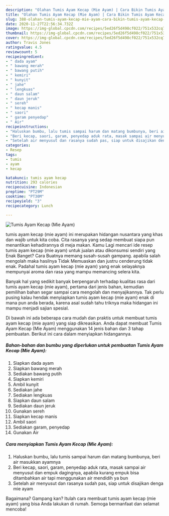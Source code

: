 ```yaml
---
description: "Olahan Tumis Ayam Kecap (Mie Ayam) | Cara Bikin Tumis Ayam Kecap (Mie Ayam) Yang Bikin Ngiler"
title: "Olahan Tumis Ayam Kecap (Mie Ayam) | Cara Bikin Tumis Ayam Kecap (Mie Ayam) Yang Bikin Ngiler"
slug: 388-olahan-tumis-ayam-kecap-mie-ayam-cara-bikin-tumis-ayam-kecap-mie-ayam-yang-bikin-ngiler
date: 2020-11-27T22:56:34.732Z
image: https://img-global.cpcdn.com/recipes/5ed26f5d498cf022/751x532cq70/tumis-ayam-kecap-mie-ayam-foto-resep-utama.jpg
thumbnail: https://img-global.cpcdn.com/recipes/5ed26f5d498cf022/751x532cq70/tumis-ayam-kecap-mie-ayam-foto-resep-utama.jpg
cover: https://img-global.cpcdn.com/recipes/5ed26f5d498cf022/751x532cq70/tumis-ayam-kecap-mie-ayam-foto-resep-utama.jpg
author: Travis Jones
ratingvalue: 4.5
reviewcount: 5
recipeingredient:
- " dada ayam"
- " bawang merah"
- " bawang putih"
- " kemiri"
- " kunyit"
- " jahe"
- " lengkuas"
- " daun salam"
- " daun jeruk"
- " sereh"
- " kecap manis"
- " saori"
- " garam penyedap"
- " Air"
recipeinstructions:
- "Haluskan bumbu, lalu tumis sampai harum dan matang bumbunya, beri air masukkan ayamnya"
- "Beri kecap, saori, garam, penyedap aduk rata, masak sampai air menyusut dan empuk dagingnya, apabila kurang empuk bisa ditambahkan air tapi menggunakan air mendidih ya bun"
- "Setelah air menyusut dan rasanya sudah pas, siap untuk disajikan denga mie ayam"
categories:
- Resep
tags:
- tumis
- ayam
- kecap

katakunci: tumis ayam kecap 
nutrition: 293 calories
recipecuisine: Indonesian
preptime: "PT29M"
cooktime: "PT30M"
recipeyield: "3"
recipecategory: Lunch

---
```



![Tumis Ayam Kecap (Mie Ayam)](https://img-global.cpcdn.com/recipes/5ed26f5d498cf022/751x532cq70/tumis-ayam-kecap-mie-ayam-foto-resep-utama.jpg)


tumis ayam kecap (mie ayam) ini merupakan hidangan nusantara yang khas dan wajib untuk kita coba. Cita rasanya yang sedap membuat siapa pun menantikan kehadirannya di meja makan.
Kamu Lagi mencari ide resep tumis ayam kecap (mie ayam) untuk jualan atau dikonsumsi sendiri yang Enak Banget? Cara Buatnya memang susah-susah gampang. apabila salah mengolah maka hasilnya Tidak Memuaskan dan justru cenderung tidak enak. Padahal tumis ayam kecap (mie ayam) yang enak selayaknya mempunyai aroma dan rasa yang mampu memancing selera kita.



Banyak hal yang sedikit banyak berpengaruh terhadap kualitas rasa dari tumis ayam kecap (mie ayam), pertama dari jenis bahan, kemudian pemilihan bahan segar sampai cara mengolah dan menyajikannya. Tak perlu pusing kalau hendak menyiapkan tumis ayam kecap (mie ayam) enak di mana pun anda berada, karena asal sudah tahu triknya maka hidangan ini mampu menjadi sajian spesial.


Di bawah ini ada beberapa cara mudah dan praktis untuk membuat tumis ayam kecap (mie ayam) yang siap dikreasikan. Anda dapat membuat Tumis Ayam Kecap (Mie Ayam) menggunakan 14 jenis bahan dan 3 tahap pembuatan. Berikut ini cara dalam menyiapkan hidangannya.

<!--inarticleads1-->

##### Bahan-bahan dan bumbu yang diperlukan untuk pembuatan Tumis Ayam Kecap (Mie Ayam):

1. Siapkan  dada ayam
1. Siapkan  bawang merah
1. Sediakan  bawang putih
1. Siapkan  kemiri
1. Ambil  kunyit
1. Sediakan  jahe
1. Sediakan  lengkuas
1. Siapkan  daun salam
1. Sediakan  daun jeruk
1. Gunakan  sereh
1. Siapkan  kecap manis
1. Ambil  saori
1. Sediakan  garam, penyedap
1. Gunakan  Air




<!--inarticleads2-->

##### Cara menyiapkan Tumis Ayam Kecap (Mie Ayam):

1. Haluskan bumbu, lalu tumis sampai harum dan matang bumbunya, beri air masukkan ayamnya
1. Beri kecap, saori, garam, penyedap aduk rata, masak sampai air menyusut dan empuk dagingnya, apabila kurang empuk bisa ditambahkan air tapi menggunakan air mendidih ya bun
1. Setelah air menyusut dan rasanya sudah pas, siap untuk disajikan denga mie ayam




Bagaimana? Gampang kan? Itulah cara membuat tumis ayam kecap (mie ayam) yang bisa Anda lakukan di rumah. Semoga bermanfaat dan selamat mencoba!
